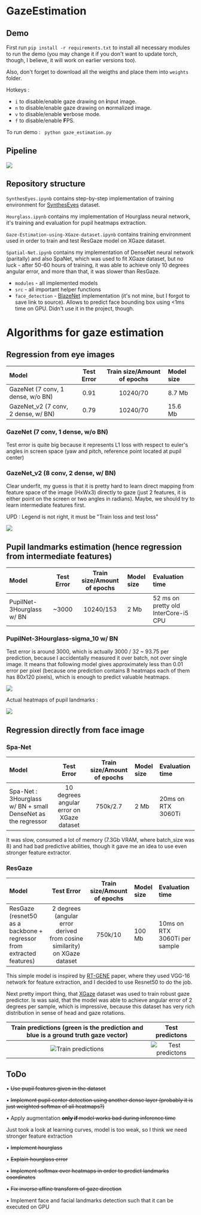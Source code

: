# GazeEstimation
## Demo

First run ```pip install -r requirements.txt``` to install all necessary modules to run the demo (you may change it if you don't want to update torch, though, I believe, it will work on earlier versions too).

Also, don't forget to download all the weigths and place them into `weights` folder.

Hotkeys : 
* ```i``` to disable/enable gaze drawing on <b>i</b>nput image.
* ```n``` to disable/enable gaze drawing on <b>n</b>ormalized image.
* ```v``` to disable/enable <b>v</b>erbose mode.
* ```f``` to disable/enable <b>F</b>PS.

To run demo : ``` python gaze_estimation.py``` 
## Pipeline

![](networks_evaluations/pipeline.png)

## Repository structure 

`SynthesEyes.ipynb` contains step-by-step implementation of 
training environment for [SynthesEyes](https://www.cl.cam.ac.uk/research/rainbow/projects/syntheseyes/) dataset.

`Hourglass.ipynb` contains my implementation of Hourglass neural network, it's training and evaluation for pupil heatmaps extraction.

`Gaze-Estimation-using-XGaze-dataset.ipynb` contains training environment used in order to train and test ResGaze model on XGaze dataset.

`Spatial-Net.ipynb` contains my implementation of DenseNet neural network (paritally) and also SpaNet, which was used to fit XGaze dataset, but no luck - after 50-60 hours of training, it was able to achieve only 10 degrees angular error, and more than that, it was slower than ResGaze.

* `modules` - all implemented models
* `src` - all important helper functions
* `face_detection` - [BlazeNet](https://arxiv.org/pdf/1907.05047.pdf) implementation (it's not mine, but I forgot to save link to source). Allows to predict face bounding box using <1ms time on GPU. Didn't use it in the project, though.

# Algorithms for gaze estimation

## Regression from eye images
| Model                                  | Test Error                    |   Train size/Amount of epochs |   Model size   |
|:---------------------------------------|:-----------------------------:|:-----------------------------:|:---------------|
| GazeNet (7 conv, 1 dense, w/o BN)      |           0.91                |       10240/70                |    8.7 Mb      |
| GazeNet_v2 (7 conv, 2 dense, w/ BN)    |           0.79                |       10240/70                |   15.6 Mb      |

### GazeNet (7 conv, 1 dense, w/o BN) 
Test error is quite big because it represents L1 loss with respect to euler's angles in screen space 
(yaw and pitch, reference point located at pupil center) 

### GazeNet_v2 (8 conv, 2 dense, w/ BN)
Clear underfit, my guess is that it is pretty hard to learn direct mapping from feature space of the image (HxWx3) directly to gaze (just 2 features, it is either point on the screen or two angles in radians). Maybe, we should try to learn intermediate features first.

UPD : Legend is not right, it must be "Train loss and test loss" 

![](learning_curves/GazeNet_v2.jpg)

## Pupil landmarks estimation (hence regression from intermediate features)

| Model                                  | Test Error                    | Train size/Amount of epochs |   Model size   | Evaluation time |
|:---------------------------------------|:-----------------------------:|:---------------------------:|:---------------|:----------------|
| PupilNet-3Hourglass w/ BN              |              ~3000            |     10240/153               |       2 Mb     | 52 ms on pretty old InterCore-i5 CPU   |

### PupilNet-3Hourglass-sigma_10 w/ BN

Test error is around 3000, which is actually 3000 / 32 ~ 93.75 per prediction, because I accidentally 
measured it over batch, not over single image. It means that following model gives approximately less than 0.01 error per pixel 
(because one prediction contains 8 heatmaps each of them has 80x120 pixels), which 
is enough to predict valuable heatmaps.

![](learning_curves/PupilEyeNet_3Hourglass.jpg)

Actual heatmaps of pupil landmarks : 

![](networks_evaluations/pupil_heatmaps.png)

## Regression directly from face image

### Spa-Net

| Model                                  | Test Error                    | Train size/Amount of epochs |   Model size   | Evaluation time |
|:---------------------------------------|:-----------------------------:|:---------------------------:|:---------------|:----------------|
| Spa-Net : 3Hourglass w/ BN + small DenseNet as the regressor              |              10 degrees angular error on XGaze dataset            |     750k/2.7               |       2 Mb     | 20ms on RTX 3060Ti   |

It was slow, consumed a lot of memory (7.3Gb VRAM, where batch_size was 8) and had bad predictive abilities, though it gave me an idea to use even stronger feature extractor.

### ResGaze

| Model                                  | Test Error                    | Train size/Amount of epochs |   Model size   | Evaluation time |
|:---------------------------------------|:-----------------------------:|:---------------------------:|:---------------|:----------------|
| ResGaze (resnet50 as a backbone + regressor from extracted features)   |             2 degrees (angular error derived from cosine similarity) on XGaze dataset         |     750k/10               |       100 Mb     | 10ms on RTX 3060Ti per sample   |

This simple model is inspired by [RT-GENE](https://openaccess.thecvf.com/content_ECCV_2018/papers/Tobias_Fischer_RT-GENE_Real-Time_Eye_ECCV_2018_paper.pdf) paper, where they used VGG-16 network for feature extraction, and I decided to use Resnet50 to do the job. 

Next pretty import thing, that [XGaze](https://ait.ethz.ch/projects/2020/ETH-XGaze/) dataset was used to train robust gaze predictor. Is was said, that the model was able to achieve angular error of 2 degrees per sample, which is impressive, because this dataset has very rich distribution in sense of head and gaze rotations. 

Train predictions (green is the prediction and blue is a ground truth gaze vector)             |  Test predictons
:-------------------------:|:-------------------------:
![Train predictions](networks_evaluations/ResGaze_train_predictions.jpg)|  ![Test predictons](networks_evaluations/ResGaze_test_predictions.jpg)

## ToDo

• <s> Use pupil features given in the dataset </s> 

• <s> Implement pupil center detection using another dense layer (probably it is just weighted softmax of all heatmaps?) </s>

• Apply augmentation <s> <b> only if </b> model works bad during inference time </s> 

Just took a look at learning curves, model is too weak, so
I think we need stronger feature extraction

• <s> Implement hourglass </s> 

• <s> Explain hourglass error </s>

• <s> Implement softmax over heatmaps in order to predict landmarks coordinates </s>

• <s> Fix inverse affine transform of gaze direction </s>

• Implement face and facial landmarks detection such that it can be executed on GPU
